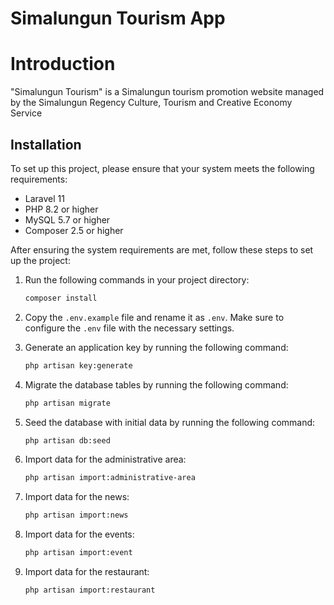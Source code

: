 # Simalungun Tourism App

# Introduction

"Simalungun Tourism" is a Simalungun tourism promotion website
managed by the Simalungun Regency Culture, Tourism and Creative Economy Service

## Installation

To set up this project, please ensure that your system meets the following requirements:

- Laravel 11
- PHP 8.2 or higher
- MySQL 5.7 or higher
- Composer 2.5 or higher

After ensuring the system requirements are met, follow these steps to set up the project:

1. Run the following commands in your project directory:

    ```bash
    composer install
    ```

2. Copy the `.env.example` file and rename it as `.env`. Make sure to configure the `.env` file with the necessary
   settings.
3. Generate an application key by running the following command:

    ```bash
    php artisan key:generate
    ```
    
4. Migrate the database tables by running the following command:

    ```bash
    php artisan migrate
    ```

5. Seed the database with initial data by running the following command:

    ```bash
    php artisan db:seed
    ```

6. Import data for the administrative area:

    ```bash
   php artisan import:administrative-area
    ```

7. Import data for the news:

    ```bash
   php artisan import:news
    ```

8. Import data for the events:

    ```bash
   php artisan import:event
    ```

9. Import data for the restaurant:

    ```bash
   php artisan import:restaurant
    ```   